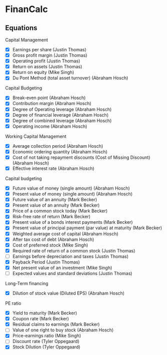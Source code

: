 # FinanCalc

## Equations

Capital Management
- [x] Earnings per share (Justin Thomas)
- [x] Gross profit margin (Justin Thomas)
- [x] Operating profit (Justin Thomas)
- [x] Return on assets (Justin Thomas)
- [x] Return on equity (Mike Singh)
- [x] Du Pont Method (total asset turnover) (Abraham Hosch)

Capital Budgeting
- [x] Break-even point (Abraham Hosch)
- [x] Contribution margin (Abraham Hosch)
- [x] Degree of Operating leverage (Abraham Hosch)
- [x] Degree of financial leverage (Abraham Hosch)
- [x] Degree of combined leverage (Abraham Hosch)
- [x] Operating income (Abraham Hosch)

Working Capital Management
- [x] Average collection period (Abraham Hosch)
- [x] Economic ordering quantity (Abraham Hosch)
- [x] Cost of not taking repayment discounts (Cost of Missing Discount) (Abraham Hosch)
- [x] Effective interest rate (Abraham Hosch)

Capital budgeting
- [x] Future value of money (single amount) (Abraham Hosch)
- [x] Present value of money (single amount) (Abraham Hosch)
- [x] Future value of an annuity (Mark Becker)
- [x] Present value of an annuity (Mark Becker)
- [x] Price of a common stock today (Mark Becker)
- [x] Risk-free rate of return (Mark Becker)
- [x] Present value of a bonds interest payments (Mark Becker)
- [x] Present value of principal payment (par value) at maturity (Mark Becker)
- [x] Weighted average cost of capital (Abraham Hosch)
- [x] After tax cost of debt (Abraham Hosch)
- [x] Cost of preferred stock (Mike Singh)
- [x] Required rate of return of a common stock (Justin Thomas)
- [ ] Earnings before depreciation and taxes  (Justin Thomas)
- [x] Payback Period (Justin Thomas)
- [x] Net present value of an investment  (Mike Singh)
- [ ] Expected values and standard deviations  (Justin Thomas)

Long-Term financing
- [x] Dilution of stock value (Diluted EPS) (Abraham Hosch)

PE ratio
- [x] Yield to maturity (Mark Becker)
- [x] Coupon rate (Mark Becker)
- [x] Residual claims to earnings (Mark Becker)
- [ ] Value of one right to buy stock (Abraham Hosch)
- [x] Price-earnings ratio (Mike Singh)
- [ ] Discount rate (Tyler Oppegaard)
- [x] Stock Dilution (Tyler Oppegaard)
